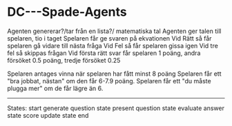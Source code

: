 # DC---Spade-Agents



Agenten genererar?/tar från en lista?/ matematiska tal
Agenten ger talen till spelaren, tio i taget
Spelaren får ge svaren på ekvationen
    Vid Rätt så får spelaren gå vidare till nästa fråga
    Vid Fel så får spelaren gissa igen 
        Vid tre fel så skippas frågan
    Vid första rätt svar får spelaren 1 poäng, andra försöket 0.5 poäng, tredje försöket 0.25

Spelaren antages vinna när spelaren har fått minst 8 poäng
Spelaren får ett "bra jobbat, nästan" om den får 6-7.9 poäng.
Spelaren får ett "du måste plugga mer" om de får lägre än 6.

---------------------------------------------------------------------------------------------------------------------------------

States:
start
generate question state
present question state
evaluate answer state
score update state
end